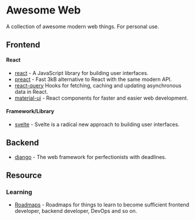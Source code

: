 # Awesome Web
A collection of awesome modern web things. For personal use.
## Frontend
#### React
* [react](https://reactjs.org/) - A JavaScript library for building user interfaces.
* [preact](https://preactjs.com/) - Fast 3kB alternative to React with the same modern API.
* [react-query](https://github.com/tannerlinsley/react-query) Hooks for fetching, caching and updating asynchronous data in React.
* [material-ui](https://material-ui.com/) - React components for faster and easier web development.
#### Framework/Library
* [svelte](https://svelte.dev/) - Svelte is a radical new approach to building user interfaces.
## Backend
* [django](https://www.djangoproject.com/) - The web framework for perfectionists with deadlines.
## Resource
### Learning
* [Roadmaps](https://roadmap.sh/roadmaps) - Roadmaps for things to learn to become sufficient frontend developer, backend developer, DevOps and so on.

